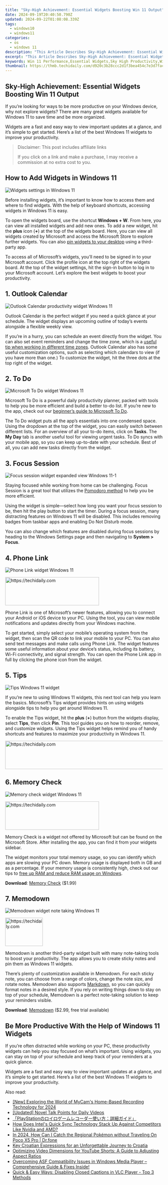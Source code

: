 ```yaml
---
title: "Sky-High Achievement: Essential Widgets Boosting Win 11 Output"
date: 2024-09-19T20:40:50.790Z
updated: 2024-09-22T01:08:08.339Z
tags:
  - windows10
  - windows11
categories:
  - os
  - windows 11
description: "This Article Describes Sky-High Achievement: Essential Widgets Boosting Win 11 Output"
excerpt: "This Article Describes Sky-High Achievement: Essential Widgets Boosting Win 11 Output"
keywords: Win 11 Performance,Essential Widgets,Sky High Productivity,Widget Efficiency,Enhance Workflow,Output Maximization,Boosting Capabilities
thumbnail: https://thmb.techidaily.com/d920c3b28ccc2d1f3bea454c7e3d7fac6d650bb290e10876ff155bcc05b7aa87.jpg
---
```


## Sky-High Achievement: Essential Widgets Boosting Win 11 Output

 If you’re looking for ways to be more productive on your Windows device, why not explore widgets? There are many great widgets available for Windows 11 to save time and be more organized.

 Widgets are a fast and easy way to view important updates at a glance, and it’s simple to get started. Here’s a list of the best Windows 11 widgets to improve your productivity.

>  Disclaimer: This post includes affiliate links
>
>  If you click on a link and make a purchase, I may receive a commission at no extra cost to you.
>

## How to Add Widgets in Windows 11

![Widgets settings in Windows 11](https://static1.makeuseofimages.com/wordpress/wp-content/uploads/2023/10/widgets-settings-in-windows-11.jpg)

 Before installing widgets, it’s important to know how to access them and where to find widgets. With the help of keyboard shortcuts, accessing widgets in Windows 11 is easy.

 To open the widgets board, use the shortcut **Windows + W**. From here, you can view all installed widgets and add new ones. To add a new widget, hit the **plus** icon (**+**) at the top of the widgets board. Here, you can view all widgets created by Microsoft and access the Microsoft Store to explore further widgets. You can also [pin widgets to your desktop](https://www.makeuseof.com/windows-11-add-widgets-desktop/) using a third-party app.

 To access all of Microsoft’s widgets, you’ll need to be signed in to your Microsoft account. Click the profile icon at the top right of the widgets board. At the top of the widget settings, hit the sign-in button to log in to your Microsoft account. Let’s explore the best widgets to boost your productivity.

## 1\. Outlook Calendar

![Outlook Calendar productivity widget Windows 11](https://static1.makeuseofimages.com/wordpress/wp-content/uploads/2023/10/outlook-calendar-productivity-widget-windows-11.jpg)

 Outlook Calendar is the perfect widget if you need a quick glance at your schedule. The widget displays an upcoming outline of today’s events alongside a flexible weekly view.

 If you’re in a hurry, you can schedule an event directly from the widget. You can also set event reminders and change the time zone, which is a [useful tip when working in different time zones](https://www.makeuseof.com/time-management-tips-different-time-zones/). Outlook Calendar also has some useful customization options, such as selecting which calendars to view (if you have more than one.) To customize the widget, hit the three dots at the top right of the widget.

## 2\. To Do

![Microsoft To Do widget Windows 11](https://static1.makeuseofimages.com/wordpress/wp-content/uploads/2023/10/microsoft-to-do-widget-windows-11.jpg)

 Microsoft To Do is a powerful daily productivity planner, packed with tools to help you be more efficient and build a better to-do list. If you’re new to the app, check out our [beginner’s guide to Microsoft To Do](https://www.makeuseof.com/a-beginners-guide-to-microsoft-to-do-how-to-organize-your-personal-and-work-life/).

 The To Do widget puts all the app’s essentials into one condensed space. Using the dropdown at the top of the widget, you can easily switch between different lists. For an overview of all your to-do items, click on **Tasks**. The **My Day** tab is another useful tool for viewing urgent tasks. To Do syncs with your mobile app, so you can keep up-to-date with your schedule. Best of all, you can add new tasks directly from the widget.

## 3\. Focus Session

![Focus session widget expanded view Windows 11-1](https://static1.makeuseofimages.com/wordpress/wp-content/uploads/2023/10/focus-session-widget-expanded-view-windows-11-1.jpg)

 Staying focused while working from home can be challenging. Focus Session is a great tool that utilizes the [Pomodoro method](https://www.makeuseof.com/what-is-pomodoro-method-how-increase-productivity/) to help you be more efficient.

 Using the widget is simple—select how long you want your focus session to be, then hit the play button to start the timer. During a focus session, many distracting features on Windows 11 will be disabled. This includes removing badges from taskbar apps and enabling Do Not Disturb mode.

 You can also change which features are disabled during focus sessions by heading to the Windows Settings page and then navigating to **System > Focus**.

## 4\. Phone Link

![Phone Link widget Windows 11](https://static1.makeuseofimages.com/wordpress/wp-content/uploads/2023/10/phone-link-widget-windows-11.jpg)

<!-- affiliate ads begin -->
<a href="https://aligracehair.sjv.io/c/5597632/1959773/19272" target="_top" id="1959773">
  <img src="//a.impactradius-go.com/display-ad/19272-1959773" border="0" alt="https://techidaily.com" width="300" height="90"/>
</a>
<img height="0" width="0" src="https://aligracehair.sjv.io/i/5597632/1959773/19272" style="position:absolute;visibility:hidden;" border="0" />
<!-- affiliate ads end -->

 Phone Link is one of Microsoft’s newer features, allowing you to connect your Android or iOS device to your PC. Using the tool, you can view mobile notifications and updates directly from your Windows machine.

 To get started, simply select your mobile’s operating system from the widget, then scan the QR code to link your mobile to your PC. You can also send text messages and make calls using Phone Link. The widget features some useful information about your device’s status, including its battery, Wi-Fi connectivity, and signal strength. You can open the Phone Link app in full by clicking the phone icon from the widget.

## 5\. Tips

![Tips Windows 11 widget](https://static1.makeuseofimages.com/wordpress/wp-content/uploads/2023/10/tips-windows-11-widget.jpg)

 If you’re new to using Windows 11 widgets, this next tool can help you learn the basics. Microsoft’s Tips widget provides hints on using widgets alongside tips to help you get around Windows 11\.

 To enable the Tips widget, hit the **plus** (**+**) button from the widgets display, select **Tips**, then click **Pin**. This tool guides you on how to reorder, remove, and customize widgets. Using the Tips widget helps remind you of handy shortcuts and features to maximize your productivity in Windows 11\.

<!-- affiliate ads begin -->
<a href="https://appsumo.8odi.net/c/5597632/2094421/7443" target="_top" id="2094421">
  <img src="//a.impactradius-go.com/display-ad/7443-2094421" border="0" alt="https://techidaily.com" width="728" height="90"/>
</a>
<img height="0" width="0" src="https://appsumo.8odi.net/i/5597632/2094421/7443" style="position:absolute;visibility:hidden;" border="0" />
<!-- affiliate ads end -->

## 6\. Memory Check

![Memory check widget Windows 11](https://static1.makeuseofimages.com/wordpress/wp-content/uploads/2023/10/memory-check-widget-windows-11.jpg)

<!-- affiliate ads begin -->
<a href="https://aligracehair.sjv.io/c/5597632/2036481/19272" target="_top" id="2036481">
  <img src="//a.impactradius-go.com/display-ad/19272-2036481" border="0" alt="https://techidaily.com" width="300" height="90"/>
</a>
<img height="0" width="0" src="https://aligracehair.sjv.io/i/5597632/2036481/19272" style="position:absolute;visibility:hidden;" border="0" />
<!-- affiliate ads end -->

 Memory Check is a widget not offered by Microsoft but can be found on the Microsoft Store. After installing the app, you can find it from your widgets sidebar.

 The widget monitors your total memory usage, so you can identify which apps are slowing your PC down. Memory usage is displayed both in GB and as a percentage. If your memory usage is consistently high, check out our tips to [free up RAM and reduce RAM usage on Windows](https://www.makeuseof.com/tag/5-ways-clear-memory-increase-ram-windows-computer/).

**Download**: [Memory Check](https://apps.microsoft.com/detail/9PKWVP7N1QS9) ($1.99)

## 7\. Memodown

![Memodown widget note taking Windows 11](https://static1.makeuseofimages.com/wordpress/wp-content/uploads/2023/10/memodown-widget-note-taking-windows-11.jpg)

<!-- affiliate ads begin -->
<a href="https://aligracehair.sjv.io/c/5597632/2135408/19272" target="_top" id="2135408">
  <img src="//a.impactradius-go.com/display-ad/19272-2135408" border="0" alt="https://techidaily.com" width="120" height="90"/>
</a>
<img height="0" width="0" src="https://aligracehair.sjv.io/i/5597632/2135408/19272" style="position:absolute;visibility:hidden;" border="0" />
<!-- affiliate ads end -->

 Memodown is another third-party widget built with many note-taking tools to boost your productivity. The app allows you to create sticky notes and pin them as Windows 11 widgets.

 There’s plenty of customization available in Memodown. For each sticky note, you can choose from a range of colors, change the note size, and rotate notes. Memodown also supports [Markdown](https://www.makeuseof.com/tag/learning-markdown-write-web-faster/), so you can quickly format notes in a desired style. If you rely on writing things down to stay on top of your schedule, Memodown is a perfect note-taking solution to keep your reminders visible.

**Download**: [Memodown](https://apps.microsoft.com/detail/9NKNC4KWP66N) ($2.99, free trial available)

## Be More Productive With the Help of Windows 11 Widgets

 If you’re often distracted while working on your PC, these productivity widgets can help you stay focused on what’s important. Using widgets, you can stay on top of your schedule and keep track of your reminders at a quick glance.

 Widgets are a fast and easy way to view important updates at a glance, and it’s simple to get started. Here’s a list of the best Windows 11 widgets to improve your productivity.

<ins class="adsbygoogle"
      style="display:block"
      data-ad-client="ca-pub-7571918770474297"
      data-ad-slot="8358498916"
      data-ad-format="auto"
      data-full-width-responsive="true"></ins>
    

<span class="atpl-alsoreadstyle">Also read:</span>
<div><ul>
<li><a href="https://video-screen-grab.techidaily.com/new-exploring-the-world-of-mycams-home-based-recording-technology-for-2024/"><u>[New] Exploring the World of MyCam's Home-Based Recording Technology for 2024</u></a></li>
<li><a href="https://facebook-video-footage.techidaily.com/updated-novel-talk-points-for-daily-videos/"><u>[Updated] Novel Talk Points for Daily Videos</u></a></li>
<li><a href="https://win11.techidaily.com/playstation/"><u>「PlayStationのロイロゲームレコーダー使い方：詳細ガイド」</u></a></li>
<li><a href="https://some-knowledge.techidaily.com/how-does-intels-quick-sync-technology-stack-up-against-competitors-like-nvidia-and-amd/"><u>How Does Intel's Quick Sync Technology Stack Up Against Competitors Like Nvidia and AMD?</u></a></li>
<li><a href="https://pokemon-go-android.techidaily.com/in-2024-how-can-i-catch-the-regional-pokemon-without-traveling-on-poco-x5-pro-drfone-by-drfone-virtual-android/"><u>In 2024, How Can I Catch the Regional Pokémon without Traveling On Poco X5 Pro | Dr.fone</u></a></li>
<li><a href="https://mondly-stories.techidaily.com/key-croatian-expressions-for-an-unforgettable-journey-to-croatia/"><u>Key Croatian Expressions for an Unforgettable Journey to Croatia</u></a></li>
<li><a href="https://win11.techidaily.com/optimizing-video-dimensions-for-youtube-shorts-a-guide-to-adjusting-aspect-ratios/"><u>Optimizing Video Dimensions for YouTube Shorts: A Guide to Adjusting Aspect Ratios</u></a></li>
<li><a href="https://win11.techidaily.com/overcoming-asf-compatibility-issues-in-windows-media-player-comprehensive-guide-and-fixes-inside/"><u>Overcoming ASF Compatibility Issues in Windows Media Player – Comprehensive Guide & Fixes Inside!</u></a></li>
<li><a href="https://win11.techidaily.com/quick-and-easy-ways-disabling-closed-captions-in-vlc-player-top-3-methods/"><u>Quick & Easy Ways: Disabling Closed Captions in VLC Player - Top 3 Methods</u></a></li>
</ul></div>

